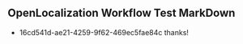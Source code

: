 ## OpenLocalization Workflow Test MarkDown
* 16cd541d-ae21-4259-9f62-469ec5fae84c thanks!

<!--HONumber=Jul16_HO2-->



